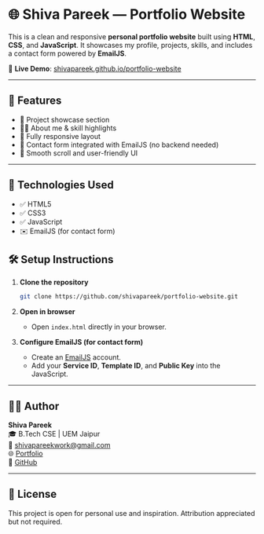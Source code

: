 # 🌐 Shiva Pareek — Portfolio Website

This is a clean and responsive **personal portfolio website** built using **HTML**, **CSS**, and **JavaScript**. It showcases my profile, projects, skills, and includes a contact form powered by **EmailJS**.

🔗 **Live Demo**: [shivapareek.github.io/portfolio-website](https://shivapareek.github.io/portfolio-website)

---

## 🧩 Features

- 💼 Project showcase section
- 🧑‍💻 About me & skill highlights
- 📱 Fully responsive layout
- 📩 Contact form integrated with EmailJS (no backend needed)
- 🌙 Smooth scroll and user-friendly UI

---

## 🔧 Technologies Used

- ✅ HTML5  
- ✅ CSS3  
- ✅ JavaScript  
- ✉️ EmailJS (for contact form)

## 🛠 Setup Instructions

1. **Clone the repository**
   ```bash
   git clone https://github.com/shivapareek/portfolio-website.git
   ```

2. **Open in browser**
   - Open `index.html` directly in your browser.

3. **Configure EmailJS (for contact form)**
   - Create an [EmailJS](https://www.emailjs.com/) account.
   - Add your **Service ID**, **Template ID**, and **Public Key** into the JavaScript.

---

## 👨‍💻 Author

**Shiva Pareek**  
🎓 B.Tech CSE | UEM Jaipur  
📧 shivapareekwork@gmail.com  
🌐 [Portfolio](https://shivapareek.github.io/portfolio-website)  
🐙 [GitHub](https://github.com/shivapareek)

---

## 📄 License

This project is open for personal use and inspiration. Attribution appreciated but not required.
